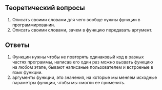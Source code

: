 
 ## Теоретический вопросы


1. Описать своими словами для чего вообще нужны функции в программировании. 
2. Описать своими словами, зачем в функцию передавать аргумент.


## Ответы
1. Функции нужны чтобы не повторять одинаковый код в разных частях программы,
   написав его один раз можно вызвать функцию на любом этапе,
   бывают написаные пользователем и встроеные в язык функции.
2. аргументы функции, это значения, на которые мы меняем исходные параметры функции, чтобы
   мы смогли ее применить.